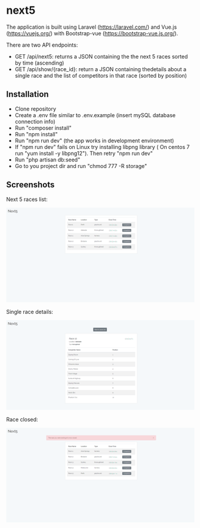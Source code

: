 # next5
The application is built using Laravel (https://laravel.com/) and Vue.js (https://vuejs.org/) with Bootstrap-vue (https://bootstrap-vue.js.org/).

There are two API endpoints:
- GET /api/next5: returns a JSON containing the the next 5 races sorted by time (ascending)
- GET /api/show/{race_id}: return a JSON containing thedetails about a single race and the list of competitors in that race (sorted by position)

## Installation
- Clone repository
- Create a .env file similar to .env.example (insert mySQL database connection info)
- Run "composer install"
- Run "npm install"
- Run "npm run dev" (the app works in development environment)
- If "npm run dev" fails on Linux try installing libpng library ( On centos 7 run "yum install -y libpng12"). Then retry "npm run dev"
- Run "php artisan db:seed"
- Go to you project dir and run "chmod 777 -R storage"

## Screenshots
Next 5 races list:
<p align="center"><img src="/resources/screenshots/Next5-1.png"></p>

Single race details:
<p align="center"><img src="/resources/screenshots/Next5-2.png"></p>

Race closed:
<p align="center"><img src="/resources/screenshots/Next5-3.png"></p>